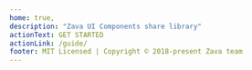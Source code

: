 ```yaml
---
home: true,
description: "Zava UI Components share library"
actionText: GET STARTED
actionLink: /guide/
footer: MIT Licensed | Copyright © 2018-present Zava team
---
```

